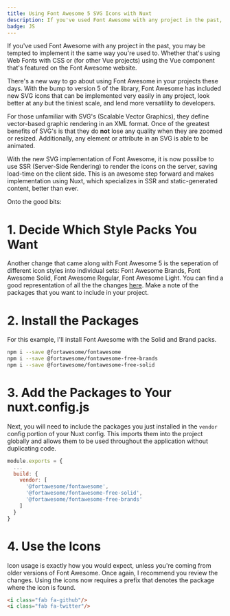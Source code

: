 ```yaml
---
title: Using Font Awesome 5 SVG Icons with Nuxt
description: If you've used Font Awesome with any project in the past, you may be tempted to implement it the same way you're used to.  With Font Awesome 5, there's a better way to do it, and if you're using Nuxt it's a must.
badge: JS
---
```


If you've used Font Awesome with any project in the past, you may be tempted to implement it the same way you're used to.  Whether that's using Web Fonts with CSS or (for other Vue projects) using the Vue component that's featured on the Font Awesome website.

There's a new way to go about using Font Awesome in your projects these days.  With the bump to version 5 of the library, Font Awesome has included new SVG icons that can be implemented very easily in any project, look better at any but the tiniest scale, and lend more versatility to developers.

For those unfamiliar with SVG's (Scalable Vector Graphics), they define vector-based graphic rendering in an XML format.  Once of the greatest benefits of SVG's is that they do **not** lose any quality when they are zoomed or resized.  Additionally, any element or attribute in an SVG is able to be animated.

With the new SVG implementation of Font Awesome, it is now possilbe to use SSR (Server-Side Rendering) to render the icons on the server, saving load-time on the client side.  This is an awesome step forward and makes implementation using Nuxt, which specializes in SSR and static-generated content, better than ever.

Onto the good bits:

# 1. Decide Which Style Packs You Want
Another change that came along with Font Awesome 5 is the seperation of different icon styles into individual sets: Font Awesome Brands, Font Awesome Solid, Font Awesome Regular, Font Awesome Light. You can find a good representation of all the the changes [here](https://fontawesome.com/how-to-use/upgrading-from-4).  Make a note of the packages that you want to include in your project.

# 2. Install the Packages
For this example, I'll install Font Awesome with the Solid and Brand packs.
``` sh
npm i --save @fortawesome/fontawesome
npm i --save @fortawesome/fontawesome-free-brands
npm i --save @fortawesome/fontawesome-free-solid
```

# 3. Add the Packages to Your nuxt.config.js
Next, you will need to include the packages you just installed in the `vendor` config portion of your Nuxt config.  This imports them into the project globally and allows them to be used throughout the application without duplicating code.
``` js
module.exports = {
  ...
  build: {
    vendor: [
      '@fortawesome/fontawesome',
      '@fortawesome/fontawesome-free-solid',
      '@fortawesome/fontawesome-free-brands'
    ]
  }
}
```

# 4. Use the Icons
Icon usage is exactly how you would expect, unless you're coming from older versions of Font Awesome.  Once again, I recommend you review the changes.  Using the icons now requires a prefix that denotes the package where the icon is found.
``` html
<i class="fab fa-github"/>
<i class="fab fa-twitter"/>
```

